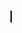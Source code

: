 <!DOCTYPE html>
<html lang="en">
<head>
    <meta charset="UTF-8">
    <meta name="viewport" content="width=device-width, initial-scale=1.0">
    <title>Traffic Testing Game</title>
    <style>
        canvas {
            border: 1px solid #000;
        }
    </style>
</head>
<body>
    <canvas id="gameCanvas" width="600" height="400"></canvas>
    <script>
        const canvas = document.getElementById("gameCanvas");
        const ctx = canvas.getContext("2d");
        let carX = canvas.width / 2 - 25;
        let carY = canvas.height - 120;
        const CAR_WIDTH = 50;
        const CAR_HEIGHT = 100;
        const OBSTACLE_SPEED = 5;
        const obstacles = [];
        const keys = {};
        let gameRunning = true;
        let score = 0; // Initialize the score
        let colorInverted = false; // Flag to track color inversion
        document.addEventListener('keydown', function(event) {
            keys[event.key] = true;
        });
        document.addEventListener('keyup', function(event) {
            keys[event.key] = false;
        });
        function handleInput() {
            // Handle user input
            if (keys['ArrowLeft'] && carX > 0) {
                carX -= 5;
            }
            if (keys['ArrowRight'] && carX < canvas.width - CAR_WIDTH) {
                carX += 5;
            }
            if (keys['ArrowUp'] && carY > 0) {
                carY -= 5;
            }
            if (keys['ArrowDown'] && carY < canvas.height - CAR_HEIGHT) {
                carY += 5;
            }
        }
        function updateGame() {
            // Update game state
            if (!gameRunning) {
                return; // Stop updating if the game is not running
            }
            // Move obstacles
            for (let i = 0; i < obstacles.length; i++) {
                obstacles[i].y += OBSTACLE_SPEED;
                // Check for collision between car and obstacle
                if (
                    carX < obstacles[i].x + obstacles[i].width &&
                    carX + CAR_WIDTH > obstacles[i].x &&
                    carY < obstacles[i].y + obstacles[i].height &&
                    carY + CAR_HEIGHT > obstacles[i].y
                ) {
                    console.log("Collision Detected!");
                    gameRunning = false; // Stop the game on collision
                    colorInverted = true; // Trigger color inversion
                }
                // Check if the car passes the obstacle
                if (obstacles[i].y > canvas.height) {
                    obstacles.splice(i, 1); // Remove the obstacle
                    score++; // Increment the score
                }
            }
        }
        function drawGame() {
            // Draw game elements on the canvas
            ctx.clearRect(0, 0, canvas.width, canvas.height);

            // Apply color inversion if needed
            if (colorInverted) {
                ctx.fillStyle = "black";
                ctx.fillRect(0, 0, canvas.width, canvas.height);
                ctx.filter = "invert(100%)";
            }

            // Draw car
            ctx.fillStyle = "rgb(0, 100, 200)";
            ctx.fillRect(carX, carY, CAR_WIDTH, CAR_HEIGHT);
            // Draw obstacles
            ctx.fillStyle = "black";
            for (const obstacle of obstacles) {
                ctx.fillRect(obstacle.x, obstacle.y, obstacle.width, obstacle.height);
            }
            // Display the score
            ctx.fillStyle = "black";
            ctx.font = "20px Arial";
            ctx.fillText("Score: " + score, 10, 30);

            // Reset color inversion
            ctx.filter = "none";
        }
        function gameLoop() {
            updateGame();
            drawGame();
            handleInput();
            requestAnimationFrame(gameLoop);
        }
        // Start the game loop
        gameLoop();
        // Example: You can add obstacle creation logic here if needed
        function createObstacle() {
            const obstacleWidth = Math.random() * (150 - 50) + 50;
            const obstacleX = Math.random() * (canvas.width - obstacleWidth);
            const obstacleY = -20;
            obstacles.push({ x: obstacleX, y: obstacleY, width: obstacleWidth, height: 20 });
        }
        setInterval(createObstacle, 1000);  // Create obstacles every second
    </script>
</body>
</html>
